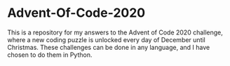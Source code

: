 # Advent-Of-Code-2020
This is a repository for my answers to the Advent of Code 2020 challenge, where a new coding puzzle is unlocked every day of December until Christmas. These challenges can be done in any language, and I have chosen to do them in Python.
